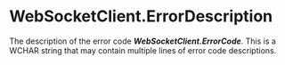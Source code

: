 # WebSocketClient.ErrorDescription

The description of the error code ***WebSocketClient.ErrorCode***. This is a WCHAR string that may contain multiple lines of error code descriptions.
